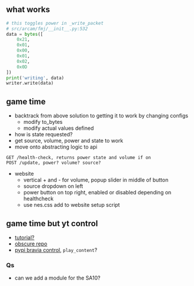 ## what works
```py
# this toggles power in _write_packet
# src/arcam/fmj/__init__.py:532
data = bytes([
    0x21,
    0x01,
    0x00,
    0x01,
    0x02,
    0x0D
])
print('writing', data)
writer.write(data)
```

## game time
- backtrack from above solution to getting it to work by changing configs
  - modify to_bytes
  - modify actual values defined
- how is state requested?
- get source, volume, power and state to work
- move onto abstracting logic to api
```
GET /health-check, returns power state and volume if on
POST /update, power? volume? source?
```
- website
  - vertical + and - for volume, popup slider in middle of button
  - source dropdown on left
  - power button on top right, enabled or disabled depending on healthcheck
  - use nes.css add to website setup script

## game time but yt control
- [tutorial?](https://0x41.cf/automation/2021/03/02/google-assistant-youtube-smart-tvs.html)
- [obscure repo](https://github.com/mutantmonkey/youtube-remote)
- [pypi bravia control](https://pypi.org/project/bravia-tv/), `play_content`?

### Qs
- can we add a module for the SA10?
